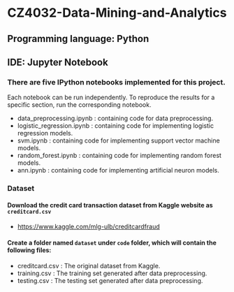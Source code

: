 # CZ4032-Data-Mining-and-Analytics
## Programming language: Python
## IDE: Jupyter Notebook

### There are five IPython notebooks implemented for this project.
Each notebook can be run independently.
To reproduce the results for a specific section, run the corresponding notebook.

+ data_preprocessing.ipynb : containing code for data preprocessing.
+ logistic_regression.ipynb : containing code for implementing logistic regression models.
+ svm.ipynb : containing code for implementing support vector machine models.
+ random_forest.ipynb : containing code for implementing random forest models.
+ ann.ipynb : containing code for implementing artificial neuron models.

### Dataset
#### Download the credit card transaction dataset from Kaggle website as `creditcard.csv`
+ https://www.kaggle.com/mlg-ulb/creditcardfraud

#### Create a folder named `dataset` under `code` folder, which will contain the following files:
+ creditcard.csv : The original dataset from Kaggle.
+ training.csv : The training set generated after data preprocessing. 
+ testing.csv : The testing set generated after data preprocessing.
